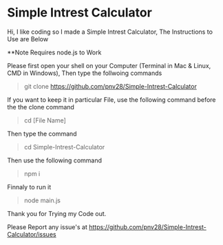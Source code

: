 # Simple Intrest Calculator
 
Hi, I like coding so I made a Simple Intrest Calculator, The Instructions to Use are Below

**Note Requires node.js to Work

Please first open your shell on your Computer (Terminal in Mac & Linux, CMD in Windows), Then type the follwoing commands
>git clone https://github.com/pnv28/Simple-Intrest-Calculator

If you want to keep it in particular File, use the following command before the the clone command
>cd [File Name]

Then type the command
>cd Simple-Intrest-Calculator

Then use the following command
>npm i

Finnaly to run it 
>node main.js

Thank you for Trying my Code out.

Please Report any issue's at https://github.com/pnv28/Simple-Intrest-Calculator/issues
